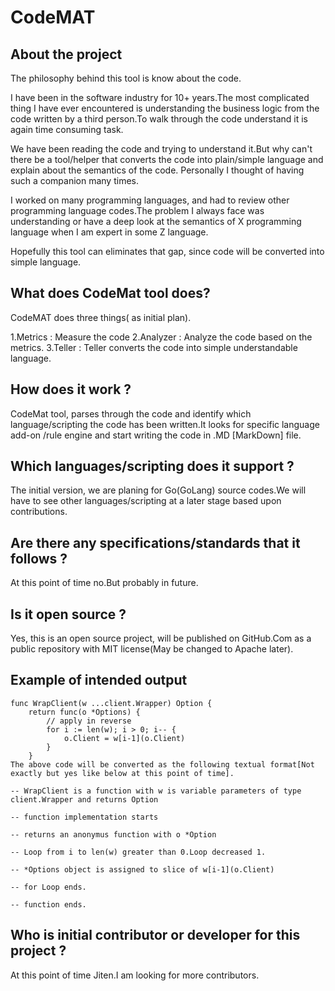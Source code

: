 # CodeMAT

## About the project

The philosophy behind this tool is know about the code.

I have been in the software industry for 10+ years.The most complicated thing I have ever encountered is understanding the business logic from the code written by a third person.To walk through the code understand it is again time consuming task.

We have been reading the code and trying to understand it.But why can't there be a tool/helper that converts the code into plain/simple language and explain about the semantics of the code. Personally I thought of having such a companion many times.

I worked on many programming languages, and had to review other programming language codes.The problem I always face was understanding or have a deep look at the semantics of X programming language when I am expert in some Z language. 

Hopefully this tool can eliminates that gap, since code will be converted into simple language.

## What does CodeMat tool does?

CodeMAT does three things( as initial plan).

1.Metrics  : Measure the code
2.Analyzer : Analyze the code based on the metrics.
3.Teller   : Teller converts the code into simple understandable language.

## How does it work ?

CodeMat tool, parses through the code and identify which language/scripting the code has been written.It looks for specific language add-on /rule engine and start writing the code in .MD [MarkDown] file.

## Which languages/scripting does it support ?

The initial version, we are planing for Go(GoLang) source codes.We will have to see other languages/scripting at a later stage based upon contributions.

## Are there any specifications/standards that it follows ?

At this point of time no.But probably in future.

## Is it open source ?

Yes, this is an open source project, will be published on GitHub.Com as a public repository with MIT license(May be changed to Apache later).

## Example of intended output

```
func WrapClient(w ...client.Wrapper) Option {
    return func(o *Options) {
        // apply in reverse
        for i := len(w); i > 0; i-- {
            o.Client = w[i-1](o.Client)
        }
    }
The above code will be converted as the following textual format[Not exactly but yes like below at this point of time].

-- WrapClient is a function with w is variable parameters of type client.Wrapper and returns Option

-- function implementation starts

-- returns an anonymus function with o *Option

-- Loop from i to len(w) greater than 0.Loop decreased 1.

-- *Options object is assigned to slice of w[i-1](o.Client)

-- for Loop ends.

-- function ends.

```

## Who is initial contributor or developer for this project ?

At this point of time Jiten.I am looking for more contributors.

